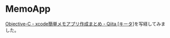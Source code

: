 MemoApp
=======

[Objective-C - xcode簡単メモアプリ作成まとめ - Qiita [キータ]](http://qiita.com/torufuruya@github/items/4f704645aeef1c59ff02)を写経してみました。
